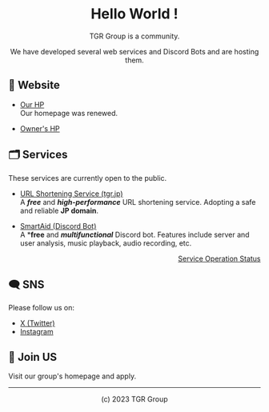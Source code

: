 

<div align="center">
  <h1>Hello World !</h1>
  <p>TGR Group is a community.</p>
  <p>We have developed several web services and Discord Bots and are hosting them.</p>
</div>

## 🔗 Website
- [Our HP](https://tgrgroup.jp)  
  Our homepage was renewed.

- [Owner's HP](https://www.starprivate55.com)

## 🗂️ Services
These services are currently open to the public.

- [URL Shortening Service (tgr.jp)](https://tgr.jp)  
  A ***free*** and ***high-performance*** URL shortening service. Adopting a safe and reliable **JP domain**.

- [SmartAid (Discord Bot)](https://mwindows99.com/discordbot/)  
  A ***free** and ***multifunctional*** Discord bot. Features include server and user analysis, music playback, audio recording, etc.

<div align="right">
  <a href="https://status.tgrgroup.jp">Service Operation Status</a>
</div>

## 🗨️ SNS
Please follow us on:
- [X (Twitter)](https://twitter.com/TGRGroup_PR)
- [Instagram](https://instagram.com/tgrgroup_pr/)

## 🧙 Join US
Visit our group's homepage and apply.

---

<div align="center">
  <p>(c) 2023 TGR Group</p>
</div>
